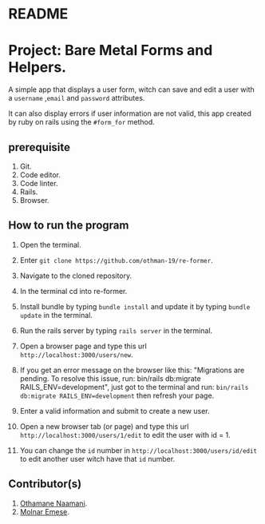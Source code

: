 # README

# Project: Bare Metal Forms and Helpers.

  A simple app that displays a user form, witch can save and edit a user with a `username` ,`email` and `password` attributes.

  It can also display errors if user information are not valid, this app created by ruby on rails using the `#form_for` method. 

## prerequisite
1. Git.
2. Code editor.
3. Code linter.
4. Rails.
5. Browser. 

## How to run the program
1. Open the terminal.

2. Enter `git clone https://github.com/othman-19/re-former`.

3. Navigate to the cloned repository.

4. In the terminal cd into re-former.

5. Install bundle by typing `bundle install` and update it by typing `bundle update` in the terminal.

6. Run the rails server by typing `rails server` in the terminal.

7. Open a browser page and type this url `http://localhost:3000/users/new`.

8. If you get an error message on the browser like this: "Migrations are pending. To resolve this issue, run: bin/rails db:migrate RAILS_ENV=development", just got to the terminal and run: `bin/rails db:migrate RAILS_ENV=development` then refresh your page.

9. Enter a valid information and submit to create a new user.

10. Open a new browser tab (or page) and type this url `http://localhost:3000/users/1/edit` to edit the user with id = 1.

11. You can change the `id` number in `http://localhost:3000/users/id/edit` to edit another user witch have that `id` number.

## Contributor(s)
1. [Othamane Naamani](https://github.com/othman-19/).
2. [Molnar Emese](https://github.com/Mesi21).